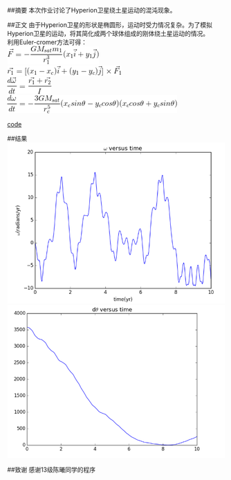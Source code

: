 ##摘要
本次作业讨论了Hyperion卫星绕土星运动的混沌现象。

##正文
由于Hyperion卫星的形状是椭圆形，运动时受力情况复杂。为了模拟Hyperion卫星的运动，将其简化成两个球体组成的刚体绕土星运动的情况。    
利用Euler-cromer方法可得：    
![](https://github.com/oohhooh/compuational_physics_N2014301020080/blob/master/images/ex.gif)    
![](https://github.com/oohhooh/compuational_physics_N2014301020080/blob/master/images/ec.gif)    
![](https://github.com/oohhooh/compuational_physics_N2014301020080/blob/master/images/ev.gif)    
![](https://github.com/oohhooh/compuational_physics_N2014301020080/blob/master/images/eb.gif)    

[code](https://github.com/oohhooh/compuational_physics_N2014301020080/blob/master/homework11.py)    

##结果
![](https://github.com/oohhooh/compuational_physics_N2014301020080/blob/master/images/23.png)    
![](https://github.com/oohhooh/compuational_physics_N2014301020080/blob/master/images/48.png)    

##致谢
感谢13级陈曦同学的程序
